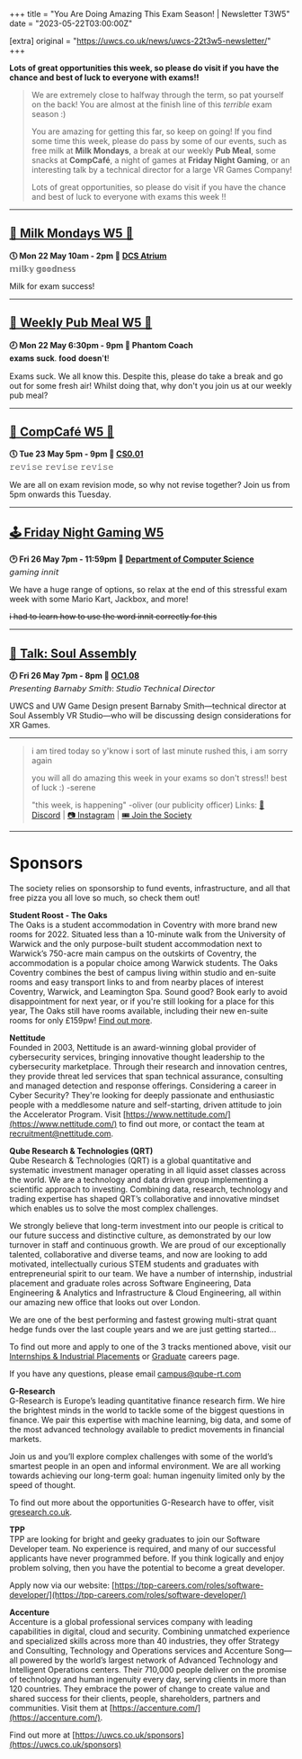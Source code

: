 +++
title = "You Are Doing Amazing This Exam Season! | Newsletter T3W5"
date = "2023-05-22T03:00:00Z"

[extra]
original = "https://uwcs.co.uk/news/uwcs-22t3w5-newsletter/"    
+++

<p data-block-key="sfd3i"><b>Lots of great opportunities this week, so please do visit if you have the chance and best of luck to everyone with exams!!</b></p>

<!-- more -->

> We are extremely close to halfway through the term, so pat yourself on the back! You are almost at the finish line of this *terrible* exam season :)
> 
>You are amazing for getting this far, so keep on going! If you find some time this week, please do pass by some of our events, such as free milk at **Milk Mondays**, a break at our weekly **Pub Meal**, some snacks at **CompCafé**, a night of games at **Friday Night Gaming**, or an interesting talk by a technical director for a large VR Games Company!
>
>Lots of great opportunities, so please do visit if you have the chance and best of luck to everyone with exams this week !!

***

## **[🥛 Milk Mondays W5 🥛](https://uwcs.co.uk/events/mm-22t3w5/)**
**🕔 Mon 22 May 10am - 2pm  📍 [DCS Atrium](https://campus.warwick.ac.uk/?cmsid=14)**  
𝕞𝕚𝕝𝕜𝕪 𝕘𝕠𝕠𝕕𝕟𝕖𝕤𝕤

Milk for exam success!
***

## **[🥡 Weekly Pub Meal W5 🥡](https://uwcs.co.uk/events/pub-meal-22t3w5)**
**🕗 Mon 22 May 6:30pm - 9pm  📍 Phantom Coach**  
𝐞𝐱𝐚𝐦𝐬 𝐬𝐮𝐜𝐤. 𝐟𝐨𝐨𝐝 𝐝𝐨𝐞𝐬𝐧'𝐭!

Exams suck. We all know this. Despite this, please do take a break and go out for some fresh air! Whilst doing that, why don't you join us at our weekly pub meal?
***

## **[🍵 CompCafé W5 🍰](https://uwcs.co.uk/events/compcafe-22t3w5/)**
**🕔 Tue 23 May 5pm - 9pm  📍 [CS0.01](https://campus.warwick.ac.uk/?cmsid=1557)**  
𝚛𝚎𝚟𝚒𝚜𝚎 𝚛𝚎𝚟𝚒𝚜𝚎 𝚛𝚎𝚟𝚒𝚜𝚎

We are all on exam revision mode, so why not revise together? Join us from 5pm onwards this Tuesday.
***

## **[🕹️ Friday Night Gaming W5](https://uwcs.co.uk/events/fng-22t3w5/)**
**🕑 Fri 26 May 7pm - 11:59pm  📍 [Department of Computer Science](https://campus.warwick.ac.uk/?cmsid=14)**  
𝘨𝘢𝘮𝘪𝘯𝘨 𝘪𝘯𝘯𝘪𝘵

We have a huge range of options, so relax at the end of this stressful exam week with some Mario Kart, Jackbox, and more!

~~i had to learn how to use the word innit correctly for this~~
***

## **[🎤 Talk: Soul Assembly](https://uwcs.co.uk/events/talk-guest-speaker-barnaby-smith/)**
**🕖 Fri 26 May 7pm - 8pm  📍 [OC1.08](https://campus.warwick.ac.uk/?cmsid=14)**  
𝘗𝘳𝘦𝘴𝘦𝘯𝘵𝘪𝘯𝘨 𝘉𝘢𝘳𝘯𝘢𝘣𝘺 𝘚𝘮𝘪𝘵𝘩: 𝘚𝘵𝘶𝘥𝘪𝘰 𝘛𝘦𝘤𝘩𝘯𝘪𝘤𝘢𝘭 𝘋𝘪𝘳𝘦𝘤𝘵𝘰𝘳

UWCS and UW Game Design present Barnaby Smith—technical director at Soul Assembly VR Studio—who will be discussing design considerations for XR Games.
***

> i am tired today so y'know i sort of last minute rushed this, i am sorry again
> 
> you will all do amazing this week in your exams so don't stress!! best of luck :) -serene
> 
> "this week, is happening" -oliver (our publicity officer)
Links: [💬 Discord](https://discord.gg/uwcs) | [📷 Instagram](https://www.instagram.com/warwickcompsoc/) | [🎟️ Join the Society](https://www.warwicksu.com/societies-sports/societies/computing/)

***
# Sponsors
The society relies on sponsorship to fund events, infrastructure, and all that free pizza you all love so much, so check them out!

**Student Roost - The Oaks**  
The Oaks is a student accommodation in Coventry with more brand new rooms for 2022. Situated less than a 10-minute walk from the University of Warwick and the only purpose-built student accommodation next to Warwick’s 750-acre main campus on the outskirts of Coventry, the accommodation is a popular choice among Warwick students. The Oaks Coventry combines the best of campus living within studio and en-suite rooms and easy transport links to and from nearby places of interest Coventry, Warwick, and Leamington Spa. Sound good? Book early to avoid disappointment for next year, or if you're still looking for a place for this year, The Oaks still have rooms available, including their new en-suite rooms for only £159pw! [Find out more](https://www.studentroost.co.uk/locations/warwick/the-oaks).


**Nettitude**  
Founded in 2003, Nettitude is an award-winning global provider of cybersecurity services, bringing innovative thought leadership to the cybersecurity marketplace. Through their research and innovation centres, they provide threat led services that span technical assurance, consulting and managed detection and response offerings. Considering a career in Cyber Security?  They're looking for deeply passionate and enthusiastic people with a meddlesome nature and self-starting, driven attitude to join the Accelerator Program. Visit [https://www.nettitude.com/](https://www.nettitude.com/) to find out more, or contact the team at [recruitment@nettitude.com](mailto:recruitment@nettitude.com).

**Qube Research & Technologies (QRT)**  
Qube Research & Technologies (QRT) is a global quantitative and systematic investment manager operating in all liquid asset classes across the world. We are a technology and data driven group implementing a scientific approach to investing. Combining data, research, technology and trading expertise has shaped QRT’s collaborative and innovative mindset which enables us to solve the most complex challenges.

We strongly believe that long-term investment into our people is critical to our future success and distinctive culture, as demonstrated by our low turnover in staff and continuous growth. We are proud of our exceptionally talented, collaborative and diverse teams, and now are looking to add motivated, intellectually curious STEM students and graduates with entrepreneurial spirit to our team. We have a number of internship, industrial placement and graduate roles across Software Engineering, Data Engineering & Analytics and Infrastructure & Cloud Engineering, all within our amazing new office that looks out over London.  

We are one of the best performing and fastest growing multi-strat quant hedge funds over the last couple years and we are just getting started…

To find out more and apply to one of the 3 tracks mentioned above, visit our [Internships & Industrial Placements](https://www.qube-rt.com/careers/intern-opportunities/) or [Graduate](https://www.qube-rt.com/careers/graduate-opportunities/) careers page.

If you have any questions, please email [campus@qube-rt.com](mailto:campus@qube-rt.com)

**G-Research**  
G-Research is Europe’s leading quantitative finance research firm. We hire the brightest minds in the world to tackle some of the biggest questions in finance. We pair this expertise with machine learning, big data, and some of the most advanced technology available to predict movements in financial markets.

Join us and you’ll explore complex challenges with some of the world’s smartest people in an open and informal environment. We are all working towards achieving our long-term goal: human ingenuity limited only by the speed of thought.

To find out more about the opportunities G-Research have to offer, visit [gresearch.co.uk](https://gresearch.co.uk).

**TPP**  
TPP are looking for bright and geeky graduates to join our Software Developer team. No experience is required, and many of our successful applicants have never programmed before. If you think logically and enjoy problem solving, then you have the potential to become a great developer.

Apply now via our website: [https://tpp-careers.com/roles/software-developer/](https://tpp-careers.com/roles/software-developer/)

**Accenture**  
Accenture is a global professional services company with leading capabilities in digital, cloud and security. Combining unmatched experience and specialized skills across more than 40 industries, they offer Strategy and Consulting, Technology and Operations services and Accenture Song—all powered by the world’s largest network of Advanced Technology and Intelligent Operations centers. Their 710,000 people deliver on the promise of technology and human ingenuity every day, serving clients in more than 120 countries. They embrace the power of change to create value and shared success for their clients, people, shareholders, partners and communities. Visit them at [https://accenture.com/](https://accenture.com/).

Find out more at [https://uwcs.co.uk/sponsors](https://uwcs.co.uk/sponsors)
